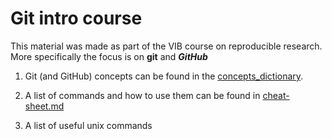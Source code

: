 # Git intro course

This material was made as part of the VIB course on reproducible research.
More specifically the focus is on **git** and ***GitHub***


1. Git (and GitHub) concepts can be found in the [concepts_dictionary](./concepts_dictionary.md).

2. A list of commands and how to use them can be found in [cheat-sheet.md](./cheat-sheet.md)
   
3. A list of useful unix commands 
